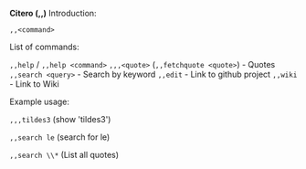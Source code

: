 **Citero (,,)** Introduction:

`,,<command>`

List of commands:

`,,help` / `,,help <command>`
`,,,<quote>` (`,,fetchquote <quote>`) - Quotes
`,,search <query>` - Search by keyword
`,,edit` - Link to github project
`,,wiki` - Link to Wiki

Example usage:

`,,,tildes3` (show 'tildes3')

`,,search le` (search for le)

`,,search \\*` (List all quotes)
